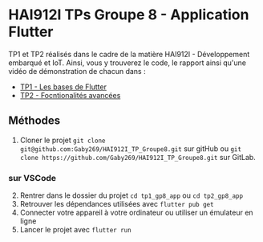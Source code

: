 # HAI912I TPs Groupe 8 - Application Flutter

TP1 et TP2 réalisés dans le cadre de la matière HAI912I - Développement embarqué et IoT. Ainsi, vous y trouverez le code, le rapport ainsi qu'une vidéo de démonstration de chacun dans :

* [TP1 - Les bases de Flutter](TP1)
* [TP2 - Focntionalités avancées](TP2)


## Méthodes

1. Cloner le projet `git clone git@github.com:Gaby269/HAI912I_TP_Groupe8.git` sur gitHub ou `git clone https://github.com/Gaby269/HAI912I_TP_Groupe8.git` sur GitLab.

### sur VSCode

2. Rentrer dans le dossier du projet `cd tp1_gp8_app` ou `cd tp2_gp8_app`
3. Retrouver les dépendances utilisées avec `flutter pub get`
4. Connecter votre appareil à votre ordinateur ou utiliser un émulateur en ligne
5. Lancer le projet avec `flutter run`

